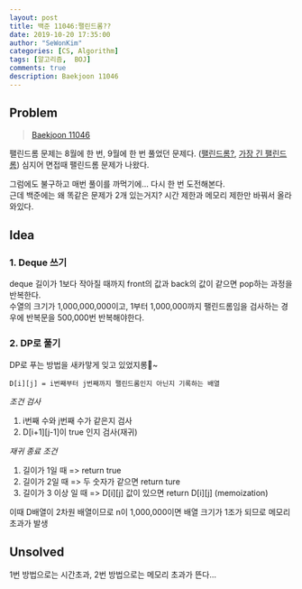 ```yaml
---
layout: post
title: 백준 11046:팰린드롬??
date: 2019-10-20 17:35:00
author: "SeWonKim"
categories: [CS, Algorithm]
tags: [알고리즘,  BOJ]
comments: true
description: Baekjoon 11046
---
```


## Problem

> [Baekjoon 11046](https://www.acmicpc.net/problem/11046)

팰린드롬 문제는 8월에 한 번, 9월에 한 번 풀었던 문제다. ([팰린드롬?](https://sewonkimm.github.io/cs/algorithm/2019/08/09/Q10942.html), [가장 긴 팰린드롬](https://sewonkimm.github.io/cs/algorithm/2019/09/19/longPal.html)) 심지어 면접때 팰린드롬 문제가 나왔다.      

그럼에도 불구하고 매번 풀이를 까먹기에... 다시 한 번 도전해본다.        
근데 백준에는 왜 똑같은 문제가 2개 있는거지? 시간 제한과 메모리 제한만 바꿔서 올라와있다.


## Idea

### 1. Deque 쓰기
deque 길이가 1보다 작아질 때까지 front의 값과 back의 값이 같으면 pop하는 과정을 반복한다.       
수열의 크기가 1,000,000,000이고, 1부터 1,000,000까지 팰린드롬임을 검사하는 경우에 반복문을 500,000번 반복해야한다.

### 2. DP로 풀기
DP로 푸는 방법을 새카맣게 잊고 있었지롱🤭~

`D[i][j] = i번째부터 j번째까지 팰린드롬인지 아닌지 기록하는 배열`

*조건 검사*     
1. i번째 수와 j번째 수가 같은지 검사
2. D[i+1][j-1]이 true 인지 검사(재귀)

*재귀 종료 조건*
1. 길이가 1일 때 => return true
2. 길이가 2일 때 => 두 숫자가 같으면 return ture
3. 길이가 3 이상 일 때 => D[i][j] 값이 있으면 return D[i][j] (memoization)

이때 D배열이 2차원 배열이므로 n이 1,000,000이면 배열 크기가 1조가 되므로 메모리 초과가 발생


## Unsolved
1번 방법으로는 시간초과, 2번 방법으로는 메모리 초과가 뜬다... 
